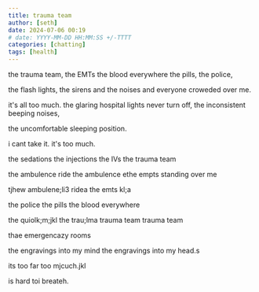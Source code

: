 ```yaml
---
title: trauma team
author: [seth]
date: 2024-07-06 00:19
# date: YYYY-MM-DD HH:MM:SS +/-TTTT
categories: [chatting]
tags: [health]
---
```


the trauma team, the EMTs the blood everywhere the pills, the police,

the flash lights, the sirens and the noises and everyone croweded over me.

it's all too much. the glaring hospital lights never turn off, the inconsistent beeping noises,

the uncomfortable sleeping position.

i cant take it. it's too much.

the sedations the injections the IVs the trauma team

the ambulence ride the ambulence ethe empts standing over me 

tjhew ambulene;li3 ridea the emts kl;a

the police the pills the blood everywhere

the quiolk;m;jkl the trau;lma trauma team trauma team

thae emergencazy rooms

the engravings into my mind the engravings into my  head.s

its too far too mjcuch.jkl

is hard toi breateh.